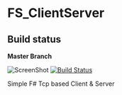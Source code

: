 # FS_ClientServer
 
## Build status

**Master Branch**

![ScreenShot](https://tomcat.yaaf.de/jenkins/job/FS_ClientServer/1//badge/icon)
[![Build Status](https://tomcat.yaaf.de/jenkins/job/FS_ClientServer/1//badge/icon)](https://tomcat.yaaf.de/jenkins/job/FS_ClientServer/1/)

Simple F# Tcp based Client & Server
